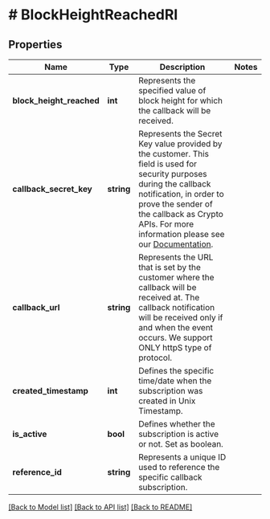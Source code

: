 # # BlockHeightReachedRI

## Properties

Name | Type | Description | Notes
------------ | ------------- | ------------- | -------------
**block_height_reached** | **int** | Represents the specified value of block height for which the callback will be received. |
**callback_secret_key** | **string** | Represents the Secret Key value provided by the customer. This field is used for security purposes during the callback notification, in order to prove the sender of the callback as Crypto APIs. For more information please see our [Documentation](https://developers.cryptoapis.io/technical-documentation/general-information/callbacks#callback-security). |
**callback_url** | **string** | Represents the URL that is set by the customer where the callback will be received at. The callback notification will be received only if and when the event occurs. We support ONLY httpS type of protocol. |
**created_timestamp** | **int** | Defines the specific time/date when the subscription was created in Unix Timestamp. |
**is_active** | **bool** | Defines whether the subscription is active or not. Set as boolean. |
**reference_id** | **string** | Represents a unique ID used to reference the specific callback subscription. |

[[Back to Model list]](../../README.md#models) [[Back to API list]](../../README.md#endpoints) [[Back to README]](../../README.md)
